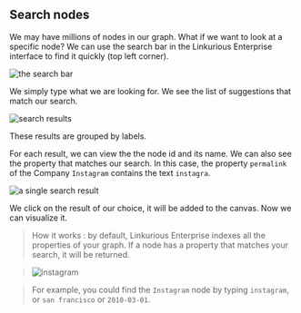 ## Search nodes

We may have millions of nodes in our graph. What if we want to look at a specific node? We can use the search bar in the Linkurious Enterprise interface to find it quickly (top left corner).

![the search bar](https://dl.dropboxusercontent.com/s/666kdazm4s8z30g/17.png?dl=0)

We simply type what we are looking for. We see the list of suggestions that match our search.

![search results](https://dl.dropboxusercontent.com/s/54xtsrpu9vu4dqe/18.png?dl=0)

These results are grouped by labels.

For each result, we can view the the node id and its name. We can also see the property that matches our search. In this case, the property ```permalink``` of the Company ```Instagram``` contains the text ```instagra```.

![a single search result](https://dl.dropboxusercontent.com/s/3p2i5ttz42j8pb9/19.png?dl=0)

We click on the result of our choice, it will be added to the canvas. Now we can visualize it.

> How it works : by default, Linkurious Enterprise indexes all the properties of your graph. If a node has a property that matches your search, it will be returned.

> ![instagram](https://dl.dropboxusercontent.com/s/rssevmlj3tn4x0j/4.png?dl=0)

> For example, you could find the ```Instagram``` node by typing ```instagram```, or ```san francisco``` or ```2010-03-01```.
